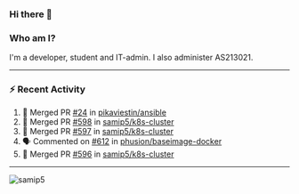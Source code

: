 ### Hi there 👋

### Who am I?
I'm a developer, student and IT-admin. I also administer AS213021.

---
### :zap: Recent Activity
<!--START_SECTION:activity-->
1. 🎉 Merged PR [#24](https://github.com/pikaviestin/ansible/pull/24) in [pikaviestin/ansible](https://github.com/pikaviestin/ansible)
2. 🎉 Merged PR [#598](https://github.com/samip5/k8s-cluster/pull/598) in [samip5/k8s-cluster](https://github.com/samip5/k8s-cluster)
3. 🎉 Merged PR [#597](https://github.com/samip5/k8s-cluster/pull/597) in [samip5/k8s-cluster](https://github.com/samip5/k8s-cluster)
4. 🗣 Commented on [#612](https://github.com/phusion/baseimage-docker/issues/612) in [phusion/baseimage-docker](https://github.com/phusion/baseimage-docker)
5. 🎉 Merged PR [#596](https://github.com/samip5/k8s-cluster/pull/596) in [samip5/k8s-cluster](https://github.com/samip5/k8s-cluster)
<!--END_SECTION:activity-->
---

<img align="center" src="https://github-readme-stats.vercel.app/api?username=samip5&show_icons=true" alt="samip5" />
